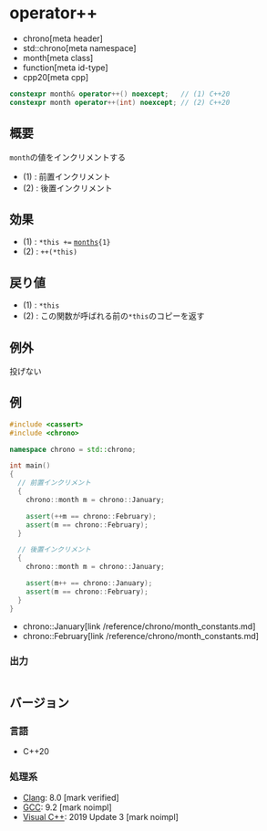 # operator++
* chrono[meta header]
* std::chrono[meta namespace]
* month[meta class]
* function[meta id-type]
* cpp20[meta cpp]

```cpp
constexpr month& operator++() noexcept;   // (1) C++20
constexpr month operator++(int) noexcept; // (2) C++20
```

## 概要
`month`の値をインクリメントする

- (1) : 前置インクリメント
- (2) : 後置インクリメント


## 効果
- (1) : `*this +=` [`months`](/reference/chrono/duration_aliases.md)`{1}`
- (2) : `++(*this)`


## 戻り値
- (1) : `*this`
- (2) : この関数が呼ばれる前の`*this`のコピーを返す


## 例外
投げない


## 例
```cpp example
#include <cassert>
#include <chrono>

namespace chrono = std::chrono;

int main()
{
  // 前置インクリメント
  {
    chrono::month m = chrono::January;

    assert(++m == chrono::February);
    assert(m == chrono::February);
  }

  // 後置インクリメント
  {
    chrono::month m = chrono::January;

    assert(m++ == chrono::January);
    assert(m == chrono::February);
  }
}
```
* chrono::January[link /reference/chrono/month_constants.md]
* chrono::February[link /reference/chrono/month_constants.md]

### 出力
```
```

## バージョン
### 言語
- C++20

### 処理系
- [Clang](/implementation.md#clang): 8.0 [mark verified]
- [GCC](/implementation.md#gcc): 9.2 [mark noimpl]
- [Visual C++](/implementation.md#visual_cpp): 2019 Update 3 [mark noimpl]
